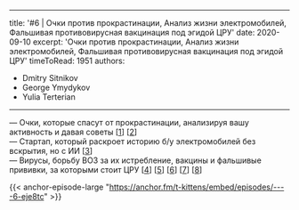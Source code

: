 
---
title: '#6 | Очки против прокрастинации, Анализ жизни электромобилей, Фальшивая противовирусная вакцинация под эгидой ЦРУ'
date: 2020-09-10
excerpt: 'Очки против прокрастинации, Анализ жизни электромобилей, Фальшивая противовирусная вакцинация под эгидой ЦРУ'
timeToRead: 1951
authors:
  - Dmitry Sitnikov
  - George Ymydykov
  - Yulia Terterian
---

— Очки, которые спасут от прокрастинации, анализируя вашу активность и давая советы [[1](https://auctify.ca/)] [[2](https://www.theverge.com/2020/9/1/21404004/anti-procrastination-smart-glasses-productivity-boosting-auctify-specs-indiegogo)]<br/>
— Стартап, который раскроет историю б/у электромобилей без вскрытия, но с ИИ [[3](https://www.geekwire.com/2020/new-startup-recurrent-brings-transparency-ev-batteries-reducing-risk-used-car-shopping/)]<br/>
— Вирусы, борьбу ВОЗ за их истребление, вакцины и фальшивые прививки, за которыми стоит ЦРУ [[4](https://twitter.com/WHO/status/1298285269691531267)] [[5](https://ourworldindata.org/polio)] [[6](https://www.ncbi.nlm.nih.gov/pmc/articles/PMC3782271/)] [[7](https://www.theguardian.com/world/2011/jul/11/cia-fake-vaccinations-osama-bin-ladens-dna)] [[8](https://www.statnews.com/2020/09/08/astrazeneca-covid-19-vaccine-study-put-on-hold-due-to-suspected-adverse-reaction-in-participant-in-the-u-k/)]

{{< anchor-episode-large "https://anchor.fm/t-kittens/embed/episodes/----6-eje8tc" >}}
